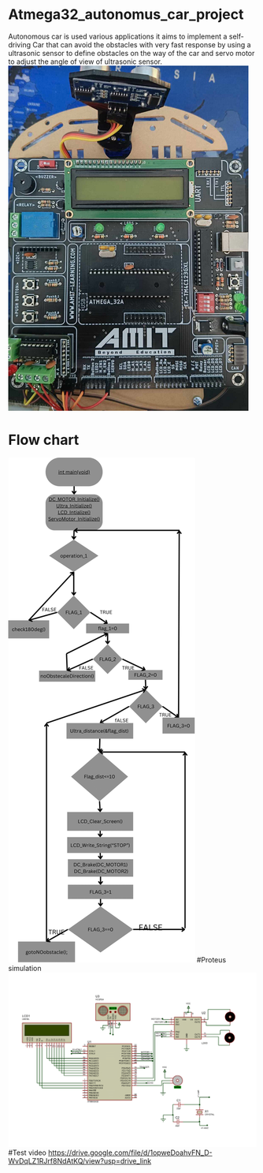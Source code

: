 # Atmega32_autonomus_car_project
Autonomous car is used various applications it aims to implement a self-driving Car that can  avoid the obstacles with very fast response by using a ultrasonic sensor to define obstacles on  the way of the car and servo motor to adjust the angle of view of ultrasonic sensor.
![](board_image.png)
# Flow chart
![](Flow_chart.png)
#Proteus simulation
![](Autonoumus_car_proteus_simulation.png)
#Test video
https://drive.google.com/file/d/1opweDoahvFN_D-WvDqLZ1RJrf8NdAtKQ/view?usp=drive_link
